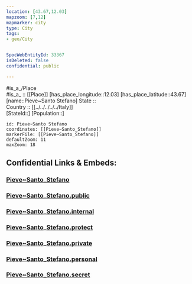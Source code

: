 ```yaml
---
location: [43.67,12.03] 
mapzoom: [7,12] 
mapmarker: city 
type: City
tags:
- geo/City


SpocWebEntityId: 33367
isDeleted: false
confidential: public

---
```

#is_a_/Place  
#is_a_ :: [[Place]] 
[has_place_longitude::12.03] 
[has_place_latitude::43.67] 
[name::Pieve~Santo Stefano] 
State ::  
Country :: [[../../../../../Italy]]  
[StateId::] 
[Population::] 



```leaflet
id: Pieve~Santo Stefano
coordinates: [[Pieve~Santo_Stefano]] 
markerFile: [[Pieve~Santo_Stefano]] 
defaultZoom: 11 
maxZoom: 18
```


## Confidential Links & Embeds: 

### [Pieve~Santo_Stefano](/_Standards/Earth/Continent/Europe/Europe~South/Italy/regions~Italy/Tuscany/Arezzo.Province/City/Pieve~Santo_Stefano.md) 

### [Pieve~Santo_Stefano.public](/_public/Earth/Continent/Europe/Europe~South/Italy/regions~Italy/Tuscany/Arezzo.Province/City/Pieve~Santo_Stefano.public.md) 

### [Pieve~Santo_Stefano.internal](/_internal/Earth/Continent/Europe/Europe~South/Italy/regions~Italy/Tuscany/Arezzo.Province/City/Pieve~Santo_Stefano.internal.md) 

### [Pieve~Santo_Stefano.protect](/_protect/Earth/Continent/Europe/Europe~South/Italy/regions~Italy/Tuscany/Arezzo.Province/City/Pieve~Santo_Stefano.protect.md) 

### [Pieve~Santo_Stefano.private](/_private/Earth/Continent/Europe/Europe~South/Italy/regions~Italy/Tuscany/Arezzo.Province/City/Pieve~Santo_Stefano.private.md) 

### [Pieve~Santo_Stefano.personal](/_personal/Earth/Continent/Europe/Europe~South/Italy/regions~Italy/Tuscany/Arezzo.Province/City/Pieve~Santo_Stefano.personal.md) 

### [Pieve~Santo_Stefano.secret](/_secret/Earth/Continent/Europe/Europe~South/Italy/regions~Italy/Tuscany/Arezzo.Province/City/Pieve~Santo_Stefano.secret.md)

